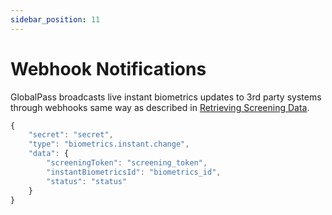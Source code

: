 ```yaml
---
sidebar_position: 11
---
```


# Webhook Notifications

GlobalPass broadcasts live instant biometrics updates to 3rd party systems through webhooks same way as described in [Retrieving Screening Data](../kyc-screenings/retrieving-screening-data).

```js title="Example webhook"
{
    "secret": "secret",
    "type": "biometrics.instant.change",
    "data": {
        "screeningToken": "screening_token",
        "instantBiometricsId": "biometrics_id",
        "status": "status"
    }
}
```

